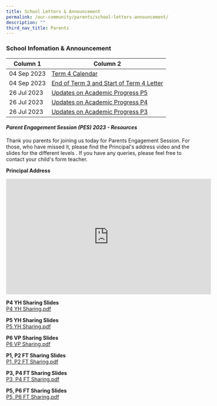 ```yaml
---
title: School Letters & Announcement
permalink: /our-community/parents/school-letters-announcement/
description: ""
third_nav_title: Parents
---
```

### School Infomation &amp; Announcement

| Column 1 | Column 2 | 
| -------- | -------- | 
| 04 Sep 2023 	| [Term 4 Calendar](/files/2023%20term%204%20calendar.pdf)	|
| 04 Sep 2023 	| [End of Term 3 and Start of Term 4 Letter](/files/end%20of%20term%203%20cum%20start%20of%20term%204%20letter%202023.pdf)	|
| 26 Jul 2023 	| [Updates on Academic Progress P5](/files/updates%20on%20academic%20progress_p5_2023.pdf)	|
| 26 Jul 2023 	| [Updates on Academic Progress P4](/files/updates%20on%20academic%20progress_p4_2023.pdf)	|
| 26 Jul 2023 	| [Updates on Academic Progress P3](/files/updates%20on%20academic%20progress_p3_2023.pdf)	|



<!---##### PSLE Examination Timetable

<img src="/images/sil1.png" 
     style="width:100%">--->

#### _Parent Engagement Session (PES) 2023 - Resources_

Thank you parents for joining us today  for Parents Engagement Session. For those, who have missed it, please find the Principal's address video and the slides for the different levels . If you have any queries, please feel free to contact your child's form teacher.

**Principal Address**<br>
<iframe width="560" height="315" src="https://www.youtube.com/embed/L5w4KVZ083o" title="YouTube video player" frameborder="0" allow="accelerometer; autoplay; clipboard-write; encrypted-media; gyroscope; picture-in-picture; web-share" allowfullscreen=""></iframe>

**P4 YH Sharing Slides**<br>
[P4 YH Sharing.pdf](/files/P4%20YH%20Sharing_01.pdf)

**P5 YH Sharing Slides**<br>
[P5 YH Sharing.pdf](/files/P5%20YH%20Sharing_01.pdf)

**P6 VP Sharing Slides**<br>
[P6 VP Sharing.pdf](/files/P6%20VP%20Sharing%20(latest).pdf)

**P1, P2 FT Sharing Slides**<br>
[P1, P2 FT Sharing.pdf](/files/P1%20and%20P2%20FT%20Slides.pdf)

**P3, P4 FT Sharing Slides**<br>
[P3, P4 FT Sharing.pdf](/files/P3%20and%20P4%20FT%20Slides.pdf)

**P5, P6 FT Sharing Slides**<br>
[P5, P6 FT Sharing.pdf](/files/P5%20and%20P6%20FT%20Slides.pdf)
